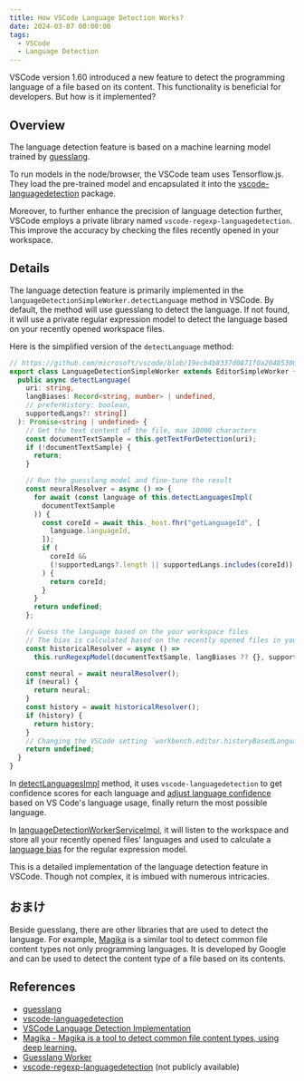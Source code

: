 ```yaml
---
title: How VSCode Language Detection Works?
date: 2024-03-07 00:00:00
tags:
  - VSCode
  - Language Detection
---
```


VSCode version 1.60 introduced a new feature to detect the programming language of a file based on its content. This functionality is beneficial for developers. But how is it implemented?

## Overview

The language detection feature is based on a machine learning model trained by [guesslang](https://github.com/yoeo/guesslang).

To run models in the node/browser, the VSCode team uses Tensorflow.js. They load the pre-trained model and encapsulated it into the [vscode-languagedetection](https://github.com/microsoft/vscode-languagedetection) package.

Moreover, to further enhance the precision of language detection further, VSCode employs a private library named `vscode-regexp-languagedetection`. This improve the accuracy by checking the files recently opened in your workspace.

## Details

The language detection feature is primarily implemented in the `languageDetectionSimpleWorker.detectLanguage` method in VSCode. By default, the method will use guesslang to detect the language. If not found, it will use a private regular expression model to detect the language based on your recently opened workspace files.

Here is the simplified version of the `detectLanguage` method:

```ts
// https://github.com/microsoft/vscode/blob/19ecb4b8337d0871f0a204853003a609d716b04e/src/vs/workbench/services/languageDetection/browser/languageDetectionSimpleWorker.ts#L39-L81
export class LanguageDetectionSimpleWorker extends EditorSimpleWorker {
  public async detectLanguage(
    uri: string,
    langBiases: Record<string, number> | undefined,
    // preferHistory: boolean,
    supportedLangs?: string[]
  ): Promise<string | undefined> {
    // Get the text content of the file, max 10000 characters
    const documentTextSample = this.getTextForDetection(uri);
    if (!documentTextSample) {
      return;
    }

    // Run the guesslang model and fine-tune the result
    const neuralResolver = async () => {
      for await (const language of this.detectLanguagesImpl(
        documentTextSample
      )) {
        const coreId = await this._host.fhr("getLanguageId", [
          language.languageId,
        ]);
        if (
          coreId &&
          (!supportedLangs?.length || supportedLangs.includes(coreId))
        ) {
          return coreId;
        }
      }
      return undefined;
    };

    // Guess the language based on the your workspace files
    // The bias is calculated based on the recently opened files in your workspace
    const historicalResolver = async () =>
      this.runRegexpModel(documentTextSample, langBiases ?? {}, supportedLangs);

    const neural = await neuralResolver();
    if (neural) {
      return neural;
    }
    const history = await historicalResolver();
    if (history) {
      return history;
    }
    // Changing the VSCode setting `workbench.editor.historyBasedLanguageDetection` and `workbench.editor.preferHistoryBasedLanguageDetection` can tweak the behavior of the language detection.
    return undefined;
  }
}
```

In [detectLanguagesImpl](https://github.com/microsoft/vscode/blob/19ecb4b8337d0871f0a204853003a609d716b04e/src/vs/workbench/services/languageDetection/browser/languageDetectionSimpleWorker.ts#L215-L275) method, it uses `vscode-languagedetection` to get confidence scores for each language and [adjust language confidence](https://github.com/microsoft/vscode/blob/19ecb4b8337d0871f0a204853003a609d716b04e/src/vs/workbench/services/languageDetection/browser/languageDetectionSimpleWorker.ts#L165-L213) based on VS Code's language usage, finally return the most possible language.

In [languageDetectionWorkerServiceImpl](https://github.com/microsoft/vscode/blob/ea142b5ccdcb797b1de6b1a46fecbf25dea2e229/src/vs/workbench/services/languageDetection/browser/languageDetectionWorkerServiceImpl.ts), it will listen to the workspace and store all your recently opened files' languages and used to calculate a [language bias](https://github.com/microsoft/vscode/blob/ea142b5ccdcb797b1de6b1a46fecbf25dea2e229/src/vs/workbench/services/languageDetection/browser/languageDetectionWorkerServiceImpl.ts#L114-L140) for the regular expression model.

This is a detailed implementation of the language detection feature in VSCode. Though not complex, it is imbued with numerous intricacies.

## おまけ

Beside guesslang, there are other libraries that are used to detect the language. For example, [Magika](https://google.github.io/magika/) is a similar tool to detect common file content types not only programming languages. It is developed by Google and can be used to detect the content type of a file based on its contents.

## References

- [guesslang](https://github.com/yoeo/guesslang)
- [vscode-languagedetection](https://github.com/microsoft/vscode-languagedetection)
- [VSCode Language Detection Implementation](https://github.com/microsoft/vscode/blob/19ecb4b8337d0871f0a204853003a609d716b04e/src/vs/workbench/services/languageDetection/browser/languageDetectionSimpleWorker.ts#L39-L81)
- [Magika - Magika is a tool to detect common file content types, using deep learning.](https://google.github.io/magika/)
- [Guesslang Worker](https://github.com/lawvs/guesslang-worker)
- [vscode-regexp-languagedetection](https://github.com/microsoft/vscode-regexp-languagedetection) (not publicly available)
